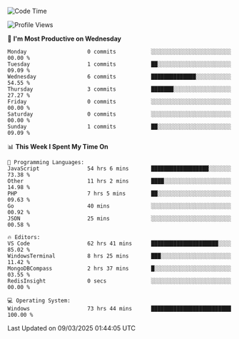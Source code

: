 <!--START_SECTION:waka-->
![Code Time](http://img.shields.io/badge/Code%20Time-4%2C319%20hrs%2022%20mins-blue)

![Profile Views](http://img.shields.io/badge/Profile%20Views-0-blue)

📅 **I'm Most Productive on Wednesday** 

```text
Monday                   0 commits           ░░░░░░░░░░░░░░░░░░░░░░░░░   00.00 % 
Tuesday                  1 commits           ██░░░░░░░░░░░░░░░░░░░░░░░   09.09 % 
Wednesday                6 commits           ██████████████░░░░░░░░░░░   54.55 % 
Thursday                 3 commits           ███████░░░░░░░░░░░░░░░░░░   27.27 % 
Friday                   0 commits           ░░░░░░░░░░░░░░░░░░░░░░░░░   00.00 % 
Saturday                 0 commits           ░░░░░░░░░░░░░░░░░░░░░░░░░   00.00 % 
Sunday                   1 commits           ██░░░░░░░░░░░░░░░░░░░░░░░   09.09 % 
```


📊 **This Week I Spent My Time On** 

```text
💬 Programming Languages: 
JavaScript               54 hrs 6 mins       ██████████████████░░░░░░░   73.38 % 
Other                    11 hrs 2 mins       ████░░░░░░░░░░░░░░░░░░░░░   14.98 % 
PHP                      7 hrs 5 mins        ██░░░░░░░░░░░░░░░░░░░░░░░   09.63 % 
Go                       40 mins             ░░░░░░░░░░░░░░░░░░░░░░░░░   00.92 % 
JSON                     25 mins             ░░░░░░░░░░░░░░░░░░░░░░░░░   00.58 % 

🔥 Editors: 
VS Code                  62 hrs 41 mins      █████████████████████░░░░   85.02 % 
WindowsTerminal          8 hrs 25 mins       ███░░░░░░░░░░░░░░░░░░░░░░   11.42 % 
MongoDBCompass           2 hrs 37 mins       █░░░░░░░░░░░░░░░░░░░░░░░░   03.55 % 
RedisInsight             0 secs              ░░░░░░░░░░░░░░░░░░░░░░░░░   00.00 % 

💻 Operating System: 
Windows                  73 hrs 44 mins      █████████████████████████   100.00 % 
```


 Last Updated on 09/03/2025 01:44:05 UTC
<!--END_SECTION:waka-->
